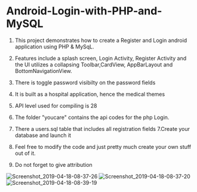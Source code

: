 # Android-Login-with-PHP-and-MySQL

1. This project demonstrates how to create a Register and Login android application using PHP & MySqL.
2. Features include a splash screen, Login Activity, Register Activity and the UI utilizes a collapsing Toolbar,CardView, AppBarLayout and BottomNavigationView.
3. There is toggle password visibilty on the password fields
4. It is built as a hospital application, hence the medical themes
4. API level used for compiling is 28

5. The folder "youcare" contains the api codes for the php Login.
6. There a users.sql table that includes all registration fields
7.Create your database and launch it
8. Feel free to modify the code and just pretty much create your own stuff out of it.
9. Do not forget to give attribution

![Screenshot_2019-04-18-08-37-26](https://user-images.githubusercontent.com/35206593/56355718-07cec400-61a5-11e9-9d28-eb2351edbbbe.png)
![Screenshot_2019-04-18-08-37-20](https://user-images.githubusercontent.com/35206593/56355721-09988780-61a5-11e9-8f3a-e6bfd1ca7783.png)
![Screenshot_2019-04-18-08-39-19](https://user-images.githubusercontent.com/35206593/56355724-0c937800-61a5-11e9-90f2-8232e40c85fe.png)

